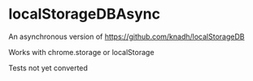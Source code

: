 # localStorageDBAsync

An asynchronous version of https://github.com/knadh/localStorageDB

Works with chrome.storage or localStorage

Tests not yet converted